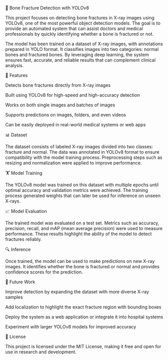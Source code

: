 🦴 Bone Fracture Detection with YOLOv8

This project focuses on detecting bone fractures in X-ray images using YOLOv8, one of the most powerful object detection models. The goal is to provide an automated system that can assist doctors and medical professionals by quickly identifying whether a bone is fractured or not.

The model has been trained on a dataset of X-ray images, with annotations prepared in YOLO format. It classifies images into two categories: normal bones and fractured bones. By leveraging deep learning, the system ensures fast, accurate, and reliable results that can complement clinical analysis.

🚀 Features

Detects bone fractures directly from X-ray images

Built using YOLOv8 for high-speed and high-accuracy detection

Works on both single images and batches of images

Supports predictions on images, folders, and even videos

Can be easily deployed in real-world medical systems or web apps

📊 Dataset

The dataset consists of labeled X-ray images divided into two classes: fracture and normal. The data was annotated in YOLOv8 format to ensure compatibility with the model training process. Preprocessing steps such as resizing and normalization were applied to improve performance.

🏋️ Model Training

The YOLOv8 model was trained on this dataset with multiple epochs until optimal accuracy and validation metrics were achieved. The training process generated weights that can later be used for inference on unseen X-rays.

📈 Model Evaluation

The trained model was evaluated on a test set. Metrics such as accuracy, precision, recall, and mAP (mean average precision) were used to measure performance. These results highlight the ability of the model to detect fractures reliably.

🔍 Inference

Once trained, the model can be used to make predictions on new X-ray images. It identifies whether the bone is fractured or normal and provides confidence scores for the prediction.

📌 Future Work

Improve detection by expanding the dataset with more diverse X-ray samples

Add localization to highlight the exact fracture region with bounding boxes

Deploy the system as a web application or integrate it into hospital systems

Experiment with larger YOLOv8 models for improved accuracy

📜 License

This project is licensed under the MIT License, making it free and open for use in research and development.
